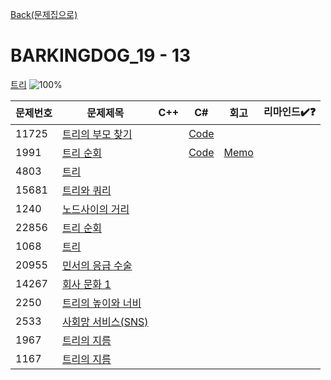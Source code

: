 [Back(문제집으로)](/Workbook/README.md)

# BARKINGDOG_19 - 13

[트리](https://github.com/encrypted-def/basic-algo-lecture/blob/master/workbook/0x19.md)
![100%](https://progress-bar.xyz/2/?scale=13&title=progress&width=500&color=babaca&suffix=/13)

| 문제번호 | 문제제목                                  | C++ | C#  | 회고 | 리마인드✔️❓ |
| -------- | ----------------------------------------- | --- | --- | ---- | ------------ |
| 11725    | [트리의 부모 찾기](https://boj.kr/11725)  |     | [Code](../Baekjoon/Silver/11725.cs) |      |              |
| 1991     | [트리 순회](https://boj.kr/1991)          |     | [Code](../Baekjoon/Silver/1991.cs) | [Memo](../Baekjoon/Silver/1991.md) |              |
| 4803     | [트리](https://boj.kr/4803)               |     |     |      |              |
| 15681    | [트리와 쿼리](https://boj.kr/15681)       |     |     |      |              |
| 1240     | [노드사이의 거리](https://boj.kr/1240)    |     |     |      |              |
| 22856    | [트리 순회](https://boj.kr/22856)         |     |     |      |              |
| 1068     | [트리](https://boj.kr/1068)               |     |     |      |              |
| 20955    | [민서의 응급 수술](https://boj.kr/20955)  |     |     |      |              |
| 14267    | [회사 문화 1](https://boj.kr/14267)       |     |     |      |              |
| 2250     | [트리의 높이와 너비](https://boj.kr/2250) |     |     |      |              |
| 2533     | [사회망 서비스(SNS)](https://boj.kr/2533) |     |     |      |              |
| 1967     | [트리의 지름](https://boj.kr/1967)        |     |     |      |              |
| 1167     | [트리의 지름](https://boj.kr/1167)        |     |     |      |              |
